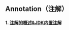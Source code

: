 ## Annotation（注解）

#### 1. [注解的概述&JDK内置注解](https://github.com/camelliaxiaohua/JavaSE/tree/master/Part3/src/com/camellia/annotation/inline/annotation)